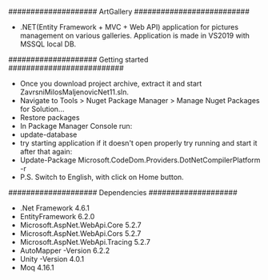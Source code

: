 #################### ArtGallery ##########################

- .NET(Entity Framework + MVC + Web API) application for pictures management on various galleries. Application is made in VS2019 with MSSQL local DB.

#################### Getting started ##########################

- Once you download project archive, extract it and start ZavrsniMilosMaljenovicNet11.sln.
- Navigate to Tools > Nuget Package Manager > Manage Nuget Packages for Solution...
- Restore packages
- In Package Manager Console run:
- update-database
- try starting application if it doesn't open properly try running and start it after that again:
- Update-Package Microsoft.CodeDom.Providers.DotNetCompilerPlatform -r
- P.S. Switch to English, with click on Home button.

#################### Dependencies ####################

- .Net Framework 4.6.1
- EntityFramework 6.2.0
- Microsoft.AspNet.WebApi.Core 5.2.7
- Microsoft.AspNet.WebApi.Cors 5.2.7
- Microsoft.AspNet.WebApi.Tracing 5.2.7
- AutoMapper -Version 6.2.2
- Unity -Version 4.0.1
- Moq 4.16.1
